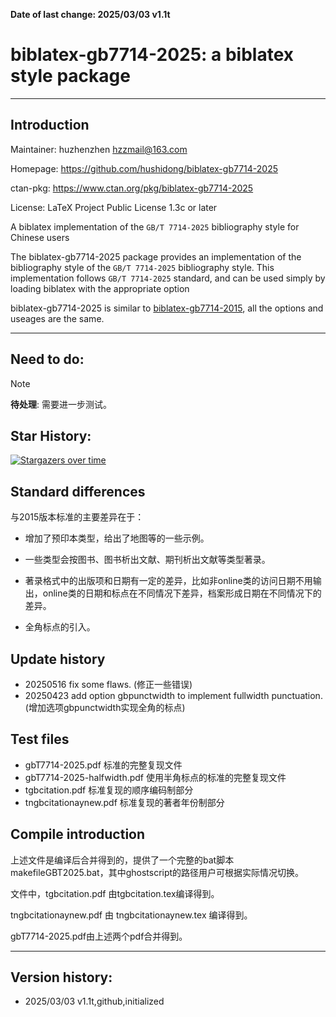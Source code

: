 <b>Date of last change: 2025/03/03 v1.1t</b>



# biblatex-gb7714-2025: a biblatex style  package
---------------------------------------------------------


## Introduction

Maintainer: huzhenzhen <hzzmail@163.com>

Homepage: <https://github.com/hushidong/biblatex-gb7714-2025>

ctan-pkg: <https://www.ctan.org/pkg/biblatex-gb7714-2025>

License: LaTeX Project Public License 1.3c or later


A biblatex implementation of the `GB/T 7714-2025` bibliography style for Chinese users

The biblatex-gb7714-2025 package provides an implementation of the bibliography style of the `GB/T 7714-2025` bibliography style. This implementation follows `GB/T 7714-2025` standard, and can be used simply by loading biblatex with the appropriate option

biblatex-gb7714-2025 is similar to [biblatex-gb7714-2015](https://github.com/hushidong/biblatex-gb7714-2015), all the options and useages are the same.



---------------------------------------------------------

## Need to do:

> [!Note]
> **待处理**: 需要进一步测试。


## Star History:

[![Stargazers over time](https://starchart.cc/hushidong/biblatex-gb7714-2025.svg?variant=adaptive)](https://starchart.cc/hushidong/biblatex-gb7714-2025)


## Standard differences

与2015版本标准的主要差异在于：

+ 增加了预印本类型，给出了地图等的一些示例。

+ 一些类型会按图书、图书析出文献、期刊析出文献等类型著录。

+ 著录格式中的出版项和日期有一定的差异，比如非online类的访问日期不用输出，online类的日期和标点在不同情况下差异，档案形成日期在不同情况下的差异。

+ 全角标点的引入。




## Update history

+ 20250516 fix some flaws. (修正一些错误)
+ 20250423 add option gbpunctwidth to implement fullwidth punctuation. (增加选项gbpunctwidth实现全角的标点)


## Test files

+ gbT7714-2025.pdf       标准的完整复现文件
+ gbT7714-2025-halfwidth.pdf 使用半角标点的标准的完整复现文件
+ tgbcitation.pdf        标准复现的顺序编码制部分
+ tngbcitationaynew.pdf  标准复现的著者年份制部分


## Compile introduction

上述文件是编译后合并得到的，提供了一个完整的bat脚本 makefileGBT2025.bat，其中ghostscript的路径用户可根据实际情况切换。

文件中，tgbcitation.pdf 由tgbcitation.tex编译得到。

tngbcitationaynew.pdf 由 tngbcitationaynew.tex 编译得到。

gbT7714-2025.pdf由上述两个pdf合并得到。



---------------------------------------------------------

## Version history:

* 2025/03/03 v1.1t,github,initialized






